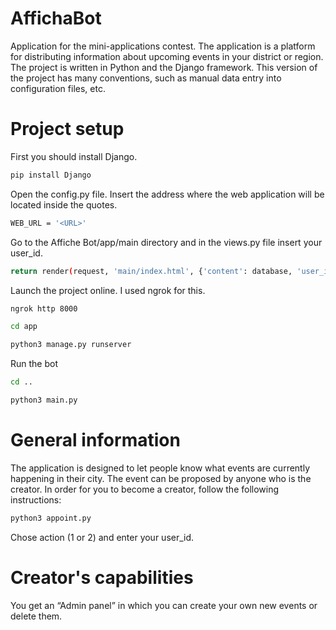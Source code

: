 # AffichaBot
Application for the mini-applications contest. The application is a platform for distributing information about upcoming events in your district or region.
The project is written in Python and the Django framework.
This version of the project has many conventions, such as manual data entry into configuration files, etc.

# Project setup
First you should install Django.

```bash
pip install Django
```

Open the config.py file. Insert the address where the web application will be located inside the quotes.

```bash
WEB_URL = '<URL>'
```

Go to the Affiche Bot/app/main directory and in the views.py file insert your user_id.

```bash
return render(request, 'main/index.html', {'content': database, 'user_id': <USER_ID>})
```

Launch the project online. I used ngrok for this.

```bash
ngrok http 8000
```

```bash
cd app
```

```bash
python3 manage.py runserver
```

Run the bot

```bash
cd ..
```

```bash
python3 main.py
```

# General information

The application is designed to let people know what events are currently happening in their city. The event can be proposed by anyone who is the creator. In order for you to become a creator, follow the following instructions:

```bash
python3 appoint.py
```

Chose action (1 or 2) and enter your user_id.

# Creator's capabilities

You get an “Admin panel” in which you can create your own new events or delete them.

